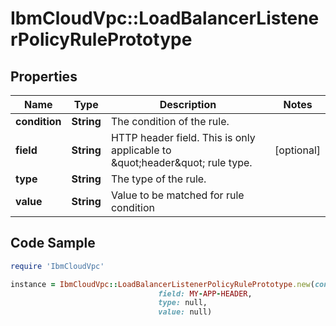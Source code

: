 # IbmCloudVpc::LoadBalancerListenerPolicyRulePrototype

## Properties

Name | Type | Description | Notes
------------ | ------------- | ------------- | -------------
**condition** | **String** | The condition of the rule. | 
**field** | **String** | HTTP header field. This is only applicable to \&quot;header\&quot; rule type. | [optional] 
**type** | **String** | The type of the rule. | 
**value** | **String** | Value to be matched for rule condition | 

## Code Sample

```ruby
require 'IbmCloudVpc'

instance = IbmCloudVpc::LoadBalancerListenerPolicyRulePrototype.new(condition: null,
                                 field: MY-APP-HEADER,
                                 type: null,
                                 value: null)
```


